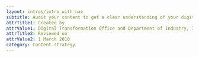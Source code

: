 ```yaml
---
layout: intros/intro_with_nav
subtitle: Audit your content to get a clear understanding of your digital estate or service. Create evidence to improve, remove or change.
attrTitle1: Created by
attrValue1: Digital Transformation Office and Department of Industry, Innovation and Science
attrTitle2: Reviewed on 
attrValue2: 1 March 2018
category: Content strategy
---
```



